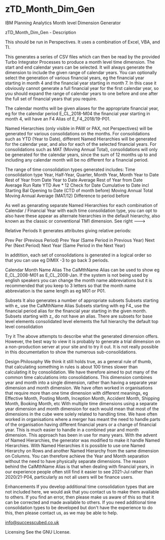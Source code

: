 # zTD_Month_Dim_Gen
IBM Planning Analytics Month level Dimension Generator

zTD_Month_Dim_Gen - Description

This should be run in Perspectives. It uses a combination of Excel, VBA, and TI.

This generates a series of CSV files which can then be read by the provided
Turbo Integrator Processes to produce a month level time dimension.
The start and end calendar years can be selected.
It will always generate the dimension to include the given range of calendar years.
You can optionally select the generation of various financial years, eg the
financial year starting in month 4 and the financial year starting in month 7.
In this case it obviously cannot generate a full financial year for the first calendar 
year, so you should expand the range of calendar years to one before and one
after the full set of financial years that you require.

The calendar months will be given aliases for the appropriate financial year, eg
for the calendar period E_CL_2018-M04 the financial year starting in month 4, will
have an F4 Alias of E_F4_2018/19-P01.

Named Hierarchies (only visible in PAW or PAX, not Perspectives) will be generated
for various consolidations on the months. 
For consolidations such as YTD (Year to Date), different Named Hierarchies will be 
generated for the calendar year, and also for each of the selected financial years.
For consolidations such as MAT (Moving Annual Total), consolidations will only 
be generated for the calendar years, since the sum of 12 months up to and 
including any calendar month will be no different for a financial period.

The range of time consolidation types generated includes:
Time consolidation type
Year, Half-Year, Quarter, Month
Year, Month
Year to Date
Rest of Year from Date
Year to Date Average
Rest of Year from Date Average
Run Rate YTD Ave * 12
Check for Date
Cumulative to Date incl Starting Bal
Opening to Date (CTD of month before)
Moving Annual Total
Moving Annual Average (MAT/12)
Difference to period before

As well as genarating separate Named Hierarchies for each 
combination of Calendar / Financial Year with each time consolidation type,
you can opt to also have these appear as alternate hierarchies in the
default hierarchy, also known as the classic or conventional TM1 dimension.
See right --->

Relative Periods
It generates attributes giving relative periods:

Prev Per (Previous Period)
Prev Year (Same Period in Previous Year)
Next Per (Next Period)
Next Year (Same Period in the Next Year)

In addtition, each set of consolidations is generated in a logical order so that 
you can use eg DIMIX -3 to go back 3 periods.

Calendar Month Name Alias
The CalMthName Alias can be used to show eg E_CL_2008-M01 as 
E_CL_2008-Jan.
If the system is not being used by english speakers you can change the
month name abbreviations but it is recommended that you keep to 3 letters
so that the month name abbreviation is the same length as eg M01 or P01.

Subsets
It also generates a number of appropriate subsets
Subsets starting with e_ use the CalMthName Alias
Subsets starting with eg F4_ use the financial period alias for the financial year
starting in the given month.
Subsets starting with z_ do not have an alias.
There are subsets for 
base level elements
consolidated level elements
the full hierarchy
the default top level consolidation

Try it
The above attempts to describe what the generated dimension offers.
However, the best way to view it is probably to generate a trial dimension
on a non-production server at your site and to try it out.
It is not really possible in this documentation to show the numerous 
sub-consolidations.

Design Philosophy
We think it still holds true, as a general rule of thumb, that calculating something in rules is about 100 times slower than calculating it by consolidation. 
We have therefore aimed to put many of the common time calculations into consolidations.
This dimension combines year and month into a single dimension, rather than having a separate year dimension and month dimension.
We have often worked in organisations that require more than one time dimension with different meanings, eg Effective Month, Posting Month, Inception Month,
Accident Month, Shipping Month, Booking Month, etc
With multiple time dimensions using a separate year dimension and month dimension for each would mean that most of the dimensions in the cube were solely related to handling time.
We have often worked in organisations where a merger has meant the need to handle parts of the organisation having different financial years or a change of financial year. This is much easier to handle in a combined year and month dimension.
This approach has been in use for many years. With the advent of Named Hierarchies, the generator was modified to make it handle Named Hierarchies.
With Named Hierarchies it is possible to use one Named Hierarchy on Rows and
another Named Hierarchy from the same dimension on Columns. You can therefore
achieve the Year and Month separation without the need to have physically
separate dimensions.
The reason behind the CalMthName Alias is that when dealing with financial years,
in our experience people often still find it easier to see 2021-Jul rather 
than 2020/21-P04, particularly as not all users will be finance users.

Enhancements
If you develop additional time consolidation types that are not included here,
we would ask that you contact us to make them available to others.
If you find an error, then please make us aware of this so that it can be
corrected and made available to others.
If you need additional time consolidation types to be developed but don't have
the experience to do this, then please contact us, as we may be able to help.

info@successcubed.co.uk

Licensing
See the GNU LIcense.
